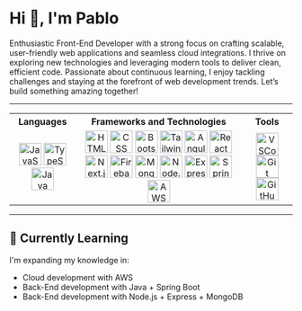 # Hi 👋, I'm Pablo

Enthusiastic Front-End Developer with a strong focus on crafting scalable, user-friendly web applications and seamless cloud integrations. I thrive on exploring new technologies and leveraging modern tools to deliver clean, efficient code. Passionate about continuous learning, I enjoy tackling challenges and staying at the forefront of web development trends. Let’s build something amazing together!

---

<table align="center">
  <tr>
    <th>Languages</th>
    <th>Frameworks and Technologies</th>
    <th>Tools</th>
  </tr>
  <tr>
    <td align="center">
      <img src="https://cdn.jsdelivr.net/gh/devicons/devicon/icons/javascript/javascript-original.svg" alt="JavaScript" width="40" height="40"/>
      <img src="https://cdn.jsdelivr.net/gh/devicons/devicon/icons/typescript/typescript-original.svg" alt="TypeScript" width="40" height="40"/>
      <img src="https://cdn.jsdelivr.net/gh/devicons/devicon/icons/java/java-original-wordmark.svg" alt="Java" width="40" height="40"/>
    </td>
    <td align="center">
      <img src="https://cdn.jsdelivr.net/gh/devicons/devicon/icons/html5/html5-original-wordmark.svg" alt="HTML" width="40" height="40"/>
      <img src="https://cdn.jsdelivr.net/gh/devicons/devicon/icons/css3/css3-original-wordmark.svg" alt="CSS" width="40" height="40"/>
      <img src="https://cdn.jsdelivr.net/gh/devicons/devicon/icons/bootstrap/bootstrap-original.svg" alt="Bootstrap" width="40" height="40"/>
      <img src="https://cdn.jsdelivr.net/gh/devicons/devicon/icons/tailwindcss/tailwindcss-original.svg" alt="Tailwind CSS" width="40" height="40"/>
      <img src="https://cdn.jsdelivr.net/gh/devicons/devicon/icons/angular/angular-original.svg" alt="Angular" width="40" height="40"/>
      <img src="https://cdn.jsdelivr.net/gh/devicons/devicon/icons/react/react-original-wordmark.svg" alt="React" width="40" height="40"/>
      <img src="https://cdn.jsdelivr.net/gh/devicons/devicon/icons/nextjs/nextjs-plain.svg" alt="Next.js" width="40" height="40"/>
      <img src="https://cdn.jsdelivr.net/gh/devicons/devicon/icons/firebase/firebase-plain.svg" alt="Firebase" width="40" height="40"/>
      <img src="https://cdn.jsdelivr.net/gh/devicons/devicon/icons/mongodb/mongodb-original.svg" alt="MongoDB" width="40" height="40"/>
      <img src="https://cdn.jsdelivr.net/gh/devicons/devicon/icons/nodejs/nodejs-original.svg" alt="Node.js" width="40" height="40"/>
      <img src="https://cdn.jsdelivr.net/gh/devicons/devicon/icons/express/express-original.svg" alt="Express.js" width="40" height="40"/>
      <img src="https://cdn.jsdelivr.net/gh/devicons/devicon/icons/spring/spring-original.svg" alt="Spring Boot" width="40" height="40"/>
      <img src="https://cdn.jsdelivr.net/gh/devicons/devicon/icons/amazonwebservices/amazonwebservices-original.svg" alt="AWS" width="40" height="40"/>
    </td>
    <td align="center">
      <img src="https://cdn.jsdelivr.net/gh/devicons/devicon/icons/vscode/vscode-original.svg" alt="VSCode" width="40" height="40"/>
      <img src="https://cdn.jsdelivr.net/gh/devicons/devicon/icons/git/git-original.svg" alt="Git" width="40" height="40"/>
      <img src="https://cdn.jsdelivr.net/gh/devicons/devicon/icons/github/github-original.svg" alt="GitHub" width="40" height="40"/>
    </td>
  </tr>
</table>

---


## 🌱 Currently Learning  
I'm expanding my knowledge in:  
- Cloud development with AWS  
- Back-End development with Java + Spring Boot  
- Back-End development with Node.js + Express + MongoDB  



